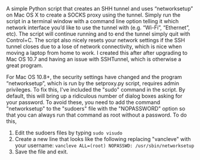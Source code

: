 A simple Python script that creates an SHH tunnel and uses “networksetup” on Mac OS X to create a SOCKS proxy using the tunnel.  Simply run the script in a terminal window with a command line option telling it which network interface you’d like to use the tunnel with (e.g. “Wi-Fi”, “Ethernet”, etc).  The script will continue running and to end the tunnel simply quit with Control+C.  The script also nicely resets your network settings if the SSH tunnel closes due to a lose of network connectivity, which is nice when moving a laptop from home to work.  I created this after after upgrading to Mac OS 10.7 and having an issue with SSHTunnel, which is otherwise a great program.

For Mac OS 10.8+, the security settings have changed and the program “networksetup”, which is run by the setproxy.py script, requires admin privileges. To fix this, I've included the "sudo" command in the script. By default, this will bring up a ridiculous number of dialog boxes asking for your password. To avoid these, you need to add the command "networksetup" to the "sudoers" file with the "NOPASSWORD" option so that you can always run that command as root without a password. To do this,

1. Edit the sudoers files by typing `sudo visudo`
2. Create a new line that looks like the following replacing "vancleve" with your username: `vancleve ALL=(root) NOPASSWD: /usr/sbin/networksetup`
3. Save the file and exit.

